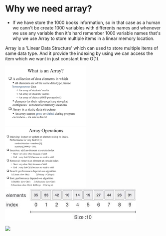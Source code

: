 # Why we need array?
 - If we have store the 1000 books information, so in that case as a human  we cann't be create 1000 variables with differents names and whenever we use any variable
    then it's hard remember 1000 variable names that's why we use Array to store multiple items in a linear memory location.
    
Array is a 'Linear Data Structure' which can used to store multiple items of same data type.
And it provide the indexing by using we can access the item which we want in just constant time  O(1).



![demo1](https://github.com/manishhedau/Data-Structure-Algorithm/blob/main/1.%20Array/Array_1.png)
![demo2](https://github.com/manishhedau/Data-Structure-Algorithm/blob/main/1.%20Array/Array_2.png)
![demo3](https://github.com/manishhedau/Data-Structure-Algorithm/blob/main/1.%20Array/Array_3.jpg)


<img src="e5kui\src\assets\img\launch\bunda3d5000FloorElevatorControlsFigmaPrototypeFileRouting.png" width="800px" height="auto">
